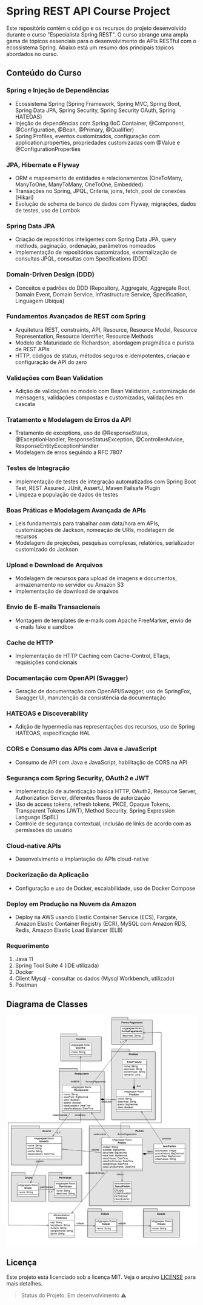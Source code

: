# Spring REST API Course Project

Este repositório contém o código e os recursos do projeto desenvolvido durante o curso "Especialista Spring REST". O curso abrange uma ampla gama de tópicos essenciais para o desenvolvimento de APIs RESTful com o ecossistema Spring. Abaixo está um resumo dos principais tópicos abordados no curso.

## Conteúdo do Curso

### Spring e Injeção de Dependências
- Ecossistema Spring (Spring Framework, Spring MVC, Spring Boot, Spring Data JPA, Spring Security, Spring Security OAuth, Spring HATEOAS)
- Injeção de dependências com Spring (IoC Container, @Component, @Configuration, @Bean, @Primary, @Qualifier)
- Spring Profiles, eventos customizados, configuração com application.properties, propriedades customizadas com @Value e @ConfigurationProperties

### JPA, Hibernate e Flyway
- ORM e mapeamento de entidades e relacionamentos (OneToMany, ManyToOne, ManyToMany, OneToOne, Embedded)
- Transações no Spring, JPQL, Criteria, joins, fetch, pool de conexões (Hikari)
- Evolução de schema de banco de dados com Flyway, migrações, dados de testes, uso de Lombok

### Spring Data JPA
- Criação de repositórios inteligentes com Spring Data JPA, query methods, paginação, ordenação, parâmetros nomeados
- Implementação de repositórios customizados, externalização de consultas JPQL, consultas com Specifications (DDD)

### Domain-Driven Design (DDD)
- Conceitos e padrões do DDD (Repository, Aggregate, Aggregate Root, Domain Event, Domain Service, Infrastructure Service, Specification, Linguagem Ubíqua)

### Fundamentos Avançados de REST com Spring
- Arquitetura REST, constraints, API, Resource, Resource Model, Resource Representation, Resource Identifier, Resource Methods
- Modelo de Maturidade de Richardson, abordagem pragmática e purista de REST APIs
- HTTP, códigos de status, métodos seguros e idempotentes, criação e configuração de API do zero

### Validações com Bean Validation
- Adição de validações no modelo com Bean Validation, customização de mensagens, validações compostas e customizadas, validações em cascata

### Tratamento e Modelagem de Erros da API
- Tratamento de exceptions, uso de @ResponseStatus, @ExceptionHandler, ResponseStatusException, @ControllerAdvice, ResponseEntityExceptionHandler
- Modelagem de erros seguindo a RFC 7807

### Testes de Integração
- Implementação de testes de integração automatizados com Spring Boot Test, REST Assured, JUnit, AssertJ, Maven Failsafe Plugin
- Limpeza e população de dados de testes

### Boas Práticas e Modelagem Avançada de APIs
- Leis fundamentais para trabalhar com data/hora em APIs, customizações de Jackson, nomeação de URIs, modelagem de recursos
- Modelagem de projeções, pesquisas complexas, relatórios, serializador customizado do Jackson

### Upload e Download de Arquivos
- Modelagem de recursos para upload de imagens e documentos, armazenamento no servidor ou Amazon S3
- Implementação de download de arquivos

### Envio de E-mails Transacionais
- Montagem de templates de e-mails com Apache FreeMarker, envio de e-mails fake e sandbox

### Cache de HTTP
- Implementação de HTTP Caching com Cache-Control, ETags, requisições condicionais

### Documentação com OpenAPI (Swagger)
- Geração de documentação com OpenAPI/Swagger, uso de SpringFox, Swagger UI, manutenção da consistência da documentação

### HATEOAS e Discoverability
- Adição de hypermedia nas representações dos recursos, uso de Spring HATEOAS, especificação HAL

### CORS e Consumo das APIs com Java e JavaScript
- Consumo de API com Java e JavaScript, habilitação de CORS na API

### Segurança com Spring Security, OAuth2 e JWT
- Implementação de autenticação básica HTTP, OAuth2, Resource Server, Authorization Server, diferentes fluxos de autorização
- Uso de access tokens, refresh tokens, PKCE, Opaque Tokens, Transparent Tokens (JWT), Method Security, Spring Expression Language (SpEL)
- Controle de segurança contextual, inclusão de links de acordo com as permissões do usuário

### Cloud-native APIs
- Desenvolvimento e implantação de APIs cloud-native

### Dockerização da Aplicação
- Configuração e uso de Docker, escalabilidade, uso de Docker Compose

### Deploy em Produção na Nuvem da Amazon
- Deploy na AWS usando Elastic Container Service (ECS), Fargate, Amazon Elastic Container Registry (ECR), MySQL com Amazon RDS, Redis, Amazon Elastic Load Balancer (ELB)


### Requerimento
1. Java 11
2. Spring Tool Suite 4 (IDE utilizada)
3. Docker
4. Client Mysql - consultar os dados (Mysql Workbench, utilizado)
5. Postman

## Diagrama de Classes
![Diagrama de Classes](https://github.com/gustavoscgomes/algafood/blob/main/image/Conteudo%20do%20treinamento%20Projeto.jpg?raw=true)

## Licença

Este projeto está licenciado sob a licença MIT. Veja o arquivo [LICENSE](LICENSE) para mais detalhes.

> Status do Projeto: Em desenvolvimento :warning:

